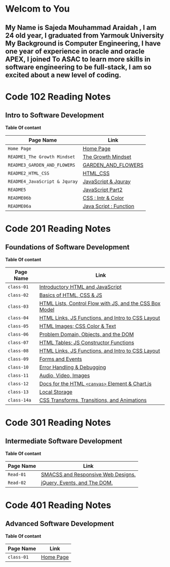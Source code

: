   # Welcom to You 
  
  ## My Name is Sajeda Mouhammad Araidah , I am 24 old year, I graduated from Yarmouk University My Background is Computer Engineering, I have one year of experience in oracle and oracle APEX, I joined To ASAC to learn more skills in software engineering to be full-stack, I am so excited about a new level of coding.

 




# Code 102 Reading Notes
## Intro to Software Development
**Table Of contant**

|  Page Name | Link |
| --- | --- |
| `Home Page` | [Home Page](https://sajeda-araidah.github.io/reading-notes/) |
|`README1_The Growth Mindset `|[The Growth Mindset ](https://sajeda-araidah.github.io/reading-notes/README2_The_Growth_Mindset)|
|`README3_GARDEN_AND_FLOWERS`|[GARDEN_AND_FLOWERS](https://sajeda-araidah.github.io/lab03/)|
| `README2_HTML_CSS` | [HTML_CSS](https://sajeda-araidah.github.io/reading-notes/README3_HTML_CSS)   |
|`README4_JavaScript & Jquray`|[JavaScript & Jquray](https://sajeda-araidah.github.io/reading-notes/JavaScript_Jquray)|
|`README5`|[JavaScript Part2](https://sajeda-araidah.github.io/reading-notes/README5)|
|`README06b`|[CSS : Intr & Color](https://sajeda-araidah.github.io/reading-notes/README06b)|
|`README06a`|[Java Script : Function](https://sajeda-araidah.github.io/reading-notes/README06a)|


# Code 201 Reading Notes
## Foundations of Software Development
**Table Of contant**

|  Page Name | Link |
| --- | --- |
|`class-01`|[Introductory HTML and JavaScript](https://sajeda-araidah.github.io/reading-notes/code201/class-01)|
|`class-02`|[Basics of HTML, CSS & JS](https://sajeda-araidah.github.io/reading-notes/code201/class-02)|
|`class-03`|[HTML Lists, Control Flow with JS, and the CSS Box Model](https://sajeda-araidah.github.io/reading-notes/code201/class-03)|
|`class-04`|[HTML Links, JS Functions, and Intro to CSS Layout](https://sajeda-araidah.github.io/reading-notes/code201/class-04)|
|`class-05`|[HTML Images; CSS Color & Text](https://sajeda-araidah.github.io/reading-notes/code201/class-05)|
|`class-06`|[Problem Domain, Objects, and the DOM](https://sajeda-araidah.github.io/reading-notes/code201/class-06)|
|`class-07`|[HTML Tables; JS Constructor Functions](https://sajeda-araidah.github.io/reading-notes/code201/class-07)|
|`class-08`|[HTML Links, JS Functions, and Intro to CSS Layout](https://sajeda-araidah.github.io/reading-notes/code201/class-04)|
|`class-09`|[Forms and Events](https://sajeda-araidah.github.io/reading-notes/code201/class-09)|
|`class-10`|[Error Handling & Debugging](https://sajeda-araidah.github.io/reading-notes/code201/class-10)|
|`class-11`|[ Audio, Video, Images](https://sajeda-araidah.github.io/reading-notes/code201/class-11)|
|`class-12`|[Docs for the HTML `<canvas>` Element & Chart.js](https://sajeda-araidah.github.io/reading-notes/code201/class-12)|
|`class-13`|[Local Storage](https://sajeda-araidah.github.io/reading-notes/code201/class-13)|
|`class-14a`|[CSS Transforms, Transitions, and Animations](https://sajeda-araidah.github.io/reading-notes/code201/class-14a)|


# Code 301 Reading Notes
## Intermediate Software Development
**Table Of contant**

|  Page Name | Link |
| --- | --- |
| `Read-01` | [SMACSS and Responsive Web Designs.](https://sajeda-araidah.github.io/reading-notes/code301/Read01)|
| `Read-02` | [ jQuery, Events, and The DOM.](https://sajeda-araidah.github.io/reading-notes/code301/Read02)|


# Code 401 Reading Notes
## Advanced Software Development
**Table Of contant**

|  Page Name | Link |
| --- | --- |
| `class-01` | [Home Page](https://sajeda-araidah.github.io/reading-notes/) |




















